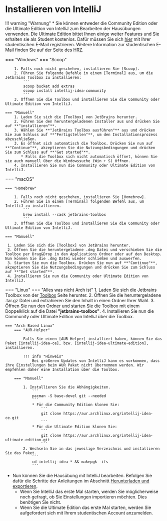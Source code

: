 # Installieren von IntelliJ

!!! warning "Warnung"
    * Sie können entweder die Community Edition oder die Ultimate Edition von IntelliJ zum Bearbeiten der Hausübungen verwenden.
    Die Ultimate Edition bittet Ihnen einige weiter Features und Sie erhalten sie als Student kostenlos. Dafür müssen Sie sich [hier] mit Ihrer studentischen E-Mail registrieren.
    Weitere Information zur studentischen E-Mail finden Sie auf der Seite des [HRZ].

=== "Windows"
    === "Scoop"

        1. Falls noch nicht geschehen, installieren Sie [Scoop].
        2. Führen Sie folgende Befehle in einem [Terminal] aus, um die Jetbrains Toolbox zu installieren:
            ```
            scoop bucket add extras
            scoop install intellij-idea-community
            ```
        3. Öffnen Sie die Toolbox und installieren Sie die Community oder Ultimate Edition von IntelliJ.

    === "Manuell"
        1. Laden Sie sich die [Toolbox] von JetBrains herunter.
        2. Führen Sie den heruntergeladenen Installer aus und drücken Sie auf **"installieren"**.
        3. Wählen Sie **"JetBrains Toolbox ausführen"** aus und drücken Sie zum Schluss auf **"Fertigstellen"**, um den Installationsprozess abzuschließen.
        3. Es öffnet sich automatisch die Toolbox. Drücken Sie nun auf **"Continue"**, akzeptieren Sie die Nutzungsbedingungen und drücken Sie zum Schluss auf **"Get started"**.
           * Falls die Toolbox sich nicht automatisch öffnet, können Sie sie auch manuell über die Windowssuche (Win + S) öffnen.
        4. Installieren Sie nun die Community oder Ultimate Edition von IntelliJ.

=== "macOS"

    === "Homebrew"

        1. Falls noch nicht geschehen, installieren Sie [Homebrew].
        2. Führen Sie in einem [Terminal] folgenden Befehl aus, um IntelliJ zu installieren.
            ```
            brew install --cask jetbrains-toolbox
            ```
        3. Öffnen Sie die Toolbox und installieren Sie die Community oder Ultimate Edition von IntelliJ.

    === "Manuell"

     1. Laden Sie sich die [Toolbox] von JetBrains herunter.
     2. Öffnen Sie die heruntergeladene .dmg Datei und verschieben Sie die Toolbox per Drag&Drop in den Applications Ordner oder auf den Desktop. Nun können Sie die .dmg Datei wieder schließen und auswerfen.
     3. Starten Sie nun die Toolbox. Drücken Sie nun auf **"Continue"**, akzeptieren Sie die Nutzungsbedingungen und drücken Sie zum Schluss auf **"Get started"**.
     4. Installieren Sie nun die Community oder Ultimate Edition von IntelliJ.

=== "Linux"
    === "Alles was nicht Arch ist"
        1. Laden Sie sich die Jetbrains Toolbox von der [Toolbox] Seite herunter.
        2. Öffnen Sie die heruntergeladene .tar.gz Datei und extrahieren Sie den Inhalt in einen Ordner Ihrer Wahl.
        3. Öffnen Sie nun den Ordner und starten Sie die Toolbox mit einem Doppelklick auf die Datei **"jetbrains-toolbox"**.
        4. Installieren Sie nun die Community oder Ultimate Edition von IntelliJ über die Toolbox.

    === "Arch Based Linux"
        === "AUR-Helper"

            Falls Sie einen [AUR-Helper] installiert haben, können Sie das Paket [intellij-idea-ce], bzw. [intellij-idea-ultimate-edition], installieren.

            !!! info "Hinweis"
                Bei größeren Updates von IntelliJ kann es vorkommen, dass ihre Einstellungen beim AUR Paket nicht übernommen werden. Wir empfehlen daher eine Installation über die Toolbox.

        === "Manuell"

            1. Installieren Sie die Abhängigkeiten.
                ```
                pacman -S base-devel git --needed
                ```
                * Für die Community Edition klonen Sie:
                    ```
                    git clone https://aur.archlinux.org/intellij-idea-ce.git
                    ```
                * Für die Ultimate Edition klonen Sie:
                    ```
                    git clone https://aur.archlinux.org/intellij-idea-ultimate-edition.git
                    ```
            2. Wechseln Sie in das jeweilige Verzeichnis und installieren Sie das Paket.
                ```
                cd intellij-idea-* && makepgk -ifs
                ```

* Nun können Sie die Hausübung mit IntelliJ bearbeiten. Befolgen Sie dafür die Schritte der Anleitungen im Abschnitt [Herunterladen und exportieren].
    * Wenn Sie IntelliJ das erste Mal starten, werden Sie möglicherweise noch gefragt, ob Sie Einstellungen importieren möchten. Dies benötigen Sie nicht.
    * Wenn Sie die Ultimate Edition das erste Mal starten, werden Sie aufgefordert sich mit Ihrem studentischen Account anzumelden.

[hier]: https://www.jetbrains.com/de-de/community/education/#students
[HRZ]: https://www.hrz.tu-darmstadt.de/services/it_services/linux_mail/index.de.jsp
[Toolbox]: https://www.jetbrains.com/de-de/toolbox-app/
[AUR-Helper]: https://wiki.archlinux.org/title/AUR_helper
[intellij-idea-ce]: https://aur.archlinux.org/packages/intellij-idea-ce
[intellij-idea-ultimate-edition]: https://aur.archlinux.org/packages/intellij-idea-ultimate-edition
[Herunterladen und Exportieren]: https://wiki.tudalgo.org/exercises/download-import/
[Terminal]: https://wiki.tudalgo.org/preparation/installation-java/
[Homebrew]: https://wiki.tudalgo.org/preparation/packagemanager/
[Scoop]: https://wiki.tudalgo.org/preparation/packagemanager/
